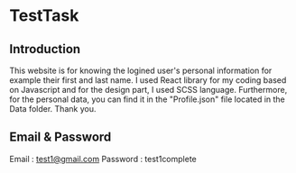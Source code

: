 # TestTask
## Introduction
This website is for knowing the logined user's personal information for example their first and last name. 
I used React library for my coding based on Javascript and for the design part, I used SCSS language. Furthermore, for the personal data, you can find it in the "Profile.json" file located in the Data folder. Thank you.
## Email & Password
Email : test1@gmail.com
Password : test1complete

